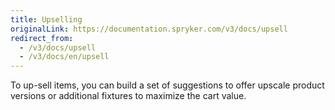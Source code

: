 ```yaml
---
title: Upselling
originalLink: https://documentation.spryker.com/v3/docs/upsell
redirect_from:
  - /v3/docs/upsell
  - /v3/docs/en/upsell
---
```


To up-sell items, you can build a set of suggestions to offer upscale product versions or additional fixtures to maximize the cart value.
